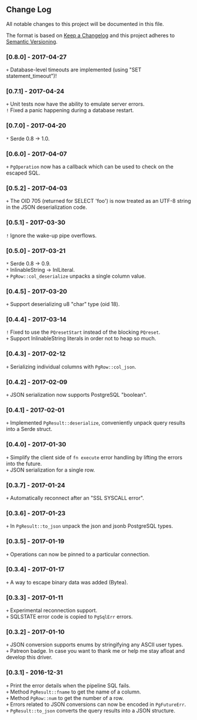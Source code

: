 ## Change Log
All notable changes to this project will be documented in this file.

The format is based on [Keep a Changelog](http://keepachangelog.com/) and this project adheres to [Semantic Versioning](http://semver.org/).

### [0.8.0] - 2017-04-27
`+` Database-level timeouts are implemented (using "SET statement_timeout")!

### [0.7.1] - 2017-04-24
`+` Unit tests now have the ability to emulate server errors.  
`!` Fixed a panic happening during a database restart.

### [0.7.0] - 2017-04-20
`*` Serde 0.8 -> 1.0.

### [0.6.0] - 2017-04-07
`+` `PgOperation` now has a callback which can be used to check on the escaped SQL.

### [0.5.2] - 2017-04-03
`+` The OID 705 (returned for SELECT 'foo') is now treated as an UTF-8 string in the JSON deserialization code.

### [0.5.1] - 2017-03-30
`!` Ignore the wake-up pipe overflows.

### [0.5.0] - 2017-03-21
`*` Serde 0.8 -> 0.9.  
`*` InlinableString -> InlLiteral.  
`+` `PgRow::col_deserialize` unpacks a single column value.

### [0.4.5] - 2017-03-20
`+` Support deserializing u8 "char" type (oid 18).

### [0.4.4] - 2017-03-14
`!` Fixed to use the `PQresetStart` instead of the blocking `PQreset`.  
`+` Support InlinableString literals in order not to heap so much.

### [0.4.3] - 2017-02-12
`+` Serializing individual columns with `PgRow::col_json`.

### [0.4.2] - 2017-02-09
`+` JSON serialization now supports PostgreSQL "boolean".

### [0.4.1] - 2017-02-01
`+` Implemented `PgResult::deserialize`, conveniently unpack query results into a Serde struct.

### [0.4.0] - 2017-01-30
`+` Simplify the client side of `fn execute` error handling by lifting the errors into the future.  
`+` JSON serialization for a single row.

### [0.3.7] - 2017-01-24
`+` Automatically reconnect after an "SSL SYSCALL error".

### [0.3.6] - 2017-01-23
`+` In `PgResult::to_json` unpack the json and jsonb PostgreSQL types.

### [0.3.5] - 2017-01-19
`+` Operations can now be pinned to a particular connection.

### [0.3.4] - 2017-01-17
`+` A way to escape binary data was added (Bytea).

### [0.3.3] - 2017-01-11
`+` Experimental reconnection support.  
`+` SQLSTATE error code is copied to `PgSqlErr` errors.

### [0.3.2] - 2017-01-10
`+` JSON conversion supports enums by stringifying any ASCII user types.  
`+` Patreon badge. In case you want to thank me or help me stay afloat and develop this driver.

### [0.3.1] - 2016-12-31
`+` Print the error details when the pipeline SQL fails.  
`+` Method `PgResult::fname` to get the name of a column.  
`+` Method `PgRow::num` to get the number of a row.  
`+` Errors related to JSON conversions can now be encoded in `PgFutureErr`.  
`+` `PgResult::to_json` converts the query results into a JSON structure.
